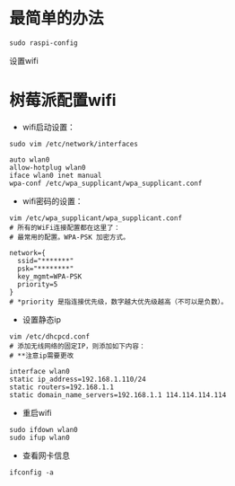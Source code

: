 # 最简单的办法
```shell
sudo raspi-config
```
设置wifi

# 树莓派配置wifi

- wifi启动设置：
```shell
sudo vim /etc/network/interfaces

auto wlan0
allow-hotplug wlan0
iface wlan0 inet manual
wpa-conf /etc/wpa_supplicant/wpa_supplicant.conf
```

- wifi密码的设置：
```shell
vim /etc/wpa_supplicant/wpa_supplicant.conf
# 所有的WiFi连接配置都在这里了：
# 最常用的配置。WPA-PSK 加密方式。

network={
  ssid="*******"
  psk="********"
  key_mgmt=WPA-PSK
  priority=5
}
# *priority 是指连接优先级，数字越大优先级越高（不可以是负数）。
```
- 设置静态ip
```shell
vim /etc/dhcpcd.conf
# 添加无线网络的固定IP，则添加如下内容：
# **注意ip需要更改

interface wlan0
static ip_address=192.168.1.110/24
static routers=192.168.1.1
static domain_name_servers=192.168.1.1 114.114.114.114
```

- 重启wifi
```shell
sudo ifdown wlan0
sudo ifup wlan0
```

- 查看网卡信息
```shell
ifconfig -a
```
